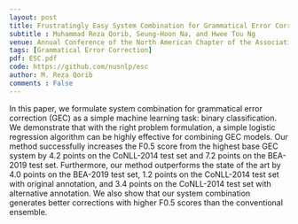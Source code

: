 ```yaml
---
layout: post
title: Frustratingly Easy System Combination for Grammatical Error Correction
subtitle : Muhammad Reza Qorib, Seung-Hoon Na, and Hwee Tou Ng
venue: Annual Conference of the North American Chapter of the Association for Computational Linguistics (NAACL). 2022
tags: [Grammatical Error Correction]
pdf: ESC.pdf
code: https://github.com/nusnlp/esc
author: M. Reza Qorib
comments : False
---
```


In this paper, we formulate system combination for grammatical error correction (GEC) as a simple machine learning task: binary classification. We demonstrate that with the right problem formulation, a simple logistic regression algorithm can be highly effective for combining GEC models. Our method successfully increases the F0.5 score from the highest base GEC system by 4.2 points on the CoNLL-2014 test set and 7.2 points on the BEA-2019 test set. Furthermore, our method outperforms the state of the art by 4.0 points on the BEA-2019 test set, 1.2 points on the CoNLL-2014 test set with original annotation, and 3.4 points on the CoNLL-2014 test set with alternative annotation. We also show that our system combination generates better corrections with higher F0.5 scores than the conventional ensemble.
